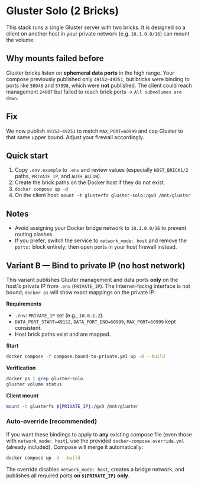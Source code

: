 # Gluster Solo (2 Bricks)

This stack runs a single Gluster server with two bricks. It is designed so a client
on another host in your private network (e.g. `10.1.0.0/16`) can mount the volume.

## Why mounts failed before

Gluster bricks listen on **ephemeral data ports** in the high range. Your compose
previously published only `49152–49251`, but bricks were binding to ports like
`50948` and `57098`, which were **not** published. The client could reach
management `24007` but failed to reach brick ports → `All subvolumes are down`.

## Fix

We now publish `49152–49251` to match `MAX_PORT=60999` and cap Gluster to that same
upper bound. Adjust your firewall accordingly.

## Quick start

1. Copy `.env.example` to `.env` and review values (especially `HOST_BRICK1/2` paths,
   `PRIVATE_IP`, and `AUTH_ALLOW`).
2. Create the brick paths on the Docker host if they do not exist.
3. `docker compose up -d`
4. On the client host: `mount -t glusterfs gluster-solo:/gv0 /mnt/gluster`

## Notes

- Avoid assigning your Docker bridge network to `10.1.0.0/16` to prevent routing clashes.
- If you prefer, switch the service to `network_mode: host` and remove the `ports:` block
  entirely; then open ports in your host firewall instead.

## Variant B — Bind to private IP (no host network)

This variant publishes Gluster management and data ports **only** on the host's private IP from `.env` (`PRIVATE_IP`).
The Internet-facing interface is not bound; `docker ps` will show exact mappings on the private IP.

**Requirements**
- `.env`: `PRIVATE_IP` set (e.g., `10.0.1.2`).
- `DATA_PORT_START=49152`, `DATA_PORT_END=60999`, `MAX_PORT=60999` kept consistent.
- Host brick paths exist and are mapped.

**Start**
```bash
docker compose -f compose.bound-to-private.yml up -d --build
```

**Verification**
```bash
docker ps | grep gluster-solo
gluster volume status
```

**Client mount**
```bash
mount -t glusterfs ${PRIVATE_IP}:/gv0 /mnt/gluster
```

### Auto-override (recommended)

If you want these bindings to apply to **any** existing compose file (even those with `network_mode: host`),
use the provided `docker-compose.override.yml` (already included). Compose will merge it automatically:

```bash
docker compose up -d --build
```

The override disables `network_mode: host`, creates a bridge network, and publishes all required ports **on `${PRIVATE_IP}` only**.
